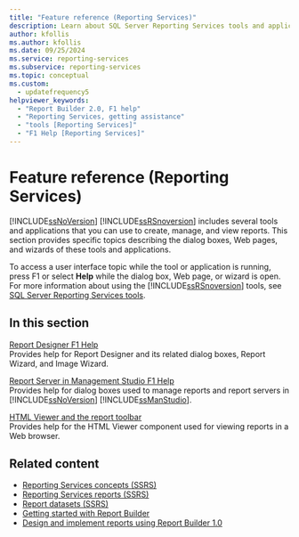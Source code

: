 ```yaml
---
title: "Feature reference (Reporting Services)"
description: Learn about SQL Server Reporting Services tools and applications that you can use to create, manage, and view reports.
author: kfollis
ms.author: kfollis
ms.date: 09/25/2024
ms.service: reporting-services
ms.subservice: reporting-services
ms.topic: conceptual
ms.custom:
  - updatefrequency5
helpviewer_keywords:
  - "Report Builder 2.0, F1 help"
  - "Reporting Services, getting assistance"
  - "tools [Reporting Services]"
  - "F1 Help [Reporting Services]"
---
```

# Feature reference (Reporting Services)
  [!INCLUDE[ssNoVersion](../includes/ssnoversion-md.md)] [!INCLUDE[ssRSnoversion](../includes/ssrsnoversion-md.md)] includes several tools and applications that you can use to create, manage, and view reports. This section provides specific topics describing the dialog boxes, Web pages, and wizards of these tools and applications.  
  
 To access a user interface topic while the tool or application is running, press F1 or select **Help** while the dialog box, Web page, or wizard is open. For more information about using the [!INCLUDE[ssRSnoversion](../includes/ssrsnoversion-md.md)] tools, see [SQL Server Reporting Services tools](../reporting-services/tools/reporting-services-tools.md).  
  
## In this section  
 [Report Designer F1 Help](../reporting-services/tools/report-designer-f1-help.md)  
 Provides help for Report Designer and its related dialog boxes, Report Wizard, and Image Wizard.  
  
 [Report Server in Management Studio F1 Help](../reporting-services/tools/report-server-in-management-studio-f1-help.md)  
 Provides help for dialog boxes used to manage reports and report servers in [!INCLUDE[ssNoVersion](../includes/ssnoversion-md.md)] [!INCLUDE[ssManStudio](../includes/ssmanstudio-md.md)].  
  
 [HTML Viewer and the report toolbar](../reporting-services/html-viewer-and-the-report-toolbar.md)  
 Provides help for the HTML Viewer component used for viewing reports in a Web browser.  
  
## Related content

- [Reporting Services concepts &#40;SSRS&#41;](../reporting-services/reporting-services-concepts-ssrs.md)
- [Reporting Services reports &#40;SSRS&#41;](../reporting-services/reports/reporting-services-reports-ssrs.md)
- [Report datasets &#40;SSRS&#41;](../reporting-services/report-data/report-datasets-ssrs.md)
- [Getting started with Report Builder](https://www.databasejournal.com/features/mssql/sql-server-report-builder-3.0.html)
- [Design and implement reports using Report Builder 1.0](/previous-versions/sql/sql-server-2008/ms159750(v=sql.100))
